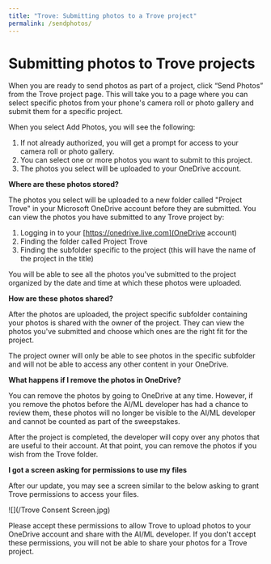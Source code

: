 ```yaml
---
title: "Trove: Submitting photos to a Trove project"
permalink: /sendphotos/
---
```


# Submitting photos to Trove projects

When you are ready to send photos as part of a project, click “Send Photos” from the Trove project page. This will take you to a page where you can select specific photos from your phone's camera roll or photo gallery and submit them for a specific project.

When you select Add Photos, you will see the following:

1. If not already authorized, you will get a prompt for access to your camera roll or photo gallery.
2. You can select one or more photos you want to submit to this project.
3. The photos you select will be uploaded to your OneDrive account.

**Where are these photos stored?**

The photos you select will be uploaded to a new folder called "Project Trove" in your Microsoft OneDrive account before they are submitted. You can view the photos you have submitted to any Trove project by:

1. Logging in to your [https://onedrive.live.com](OneDrive account)
2. Finding the folder called Project Trove
3. Finding the subfolder specific to the project (this will have the name of the project in the title)

You will be able to see all the photos you've submitted to the project organized by the date and time at which these photos were uploaded.

**How are these photos shared?**

After the photos are uploaded, the project specific subfolder containing your photos is shared with the owner of the project. They can view the photos you've submitted and choose which ones are the right fit for the project.

The project owner will only be able to see photos in the specific subfolder and will not be able to access any other content in your OneDrive.

**What happens if I remove the photos in OneDrive?**

You can remove the photos by going to OneDrive at any time. However, if you remove the photos before the AI/ML developer has had a chance to review them, these photos will no longer be visible to the AI/ML developer and cannot be counted as part of the sweepstakes.

After the project is completed, the developer will copy over any photos that are useful to their account. At that point, you can remove the photos if you wish from the Trove folder.

**I got a screen asking for permissions to use my files**

After our update, you may see a screen similar to the below asking to grant Trove permissions to access your files.

![](/Trove Consent Screen.jpg)

Please accept these permissions to allow Trove to upload photos to your OneDrive account and share with the AI/ML developer. If you don't accept these permissions, you will not be able to share your photos for a Trove project.

